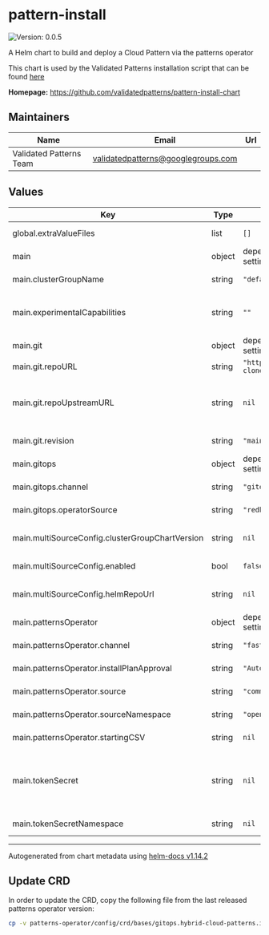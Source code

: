 # pattern-install

![Version: 0.0.5](https://img.shields.io/badge/Version-0.0.5-informational?style=flat-square)

A Helm chart to build and deploy a Cloud Pattern via the patterns operator

This chart is used by the Validated Patterns installation script that can be found [here](https://github.com/validatedpatterns/common/blob/main/scripts/pattern-util.sh)

**Homepage:** <https://github.com/validatedpatterns/pattern-install-chart>

## Maintainers

| Name | Email | Url |
| ---- | ------ | --- |
| Validated Patterns Team | <validatedpatterns@googlegroups.com> |  |

## Values

| Key | Type | Default | Description |
|-----|------|---------|-------------|
| global.extraValueFiles | list | `[]` | List of additional value files to be passed to the pattern |
| main | object | depends on the individual settings | main is used primarly for initial bootstrap pattern configuration |
| main.clusterGroupName | string | `"default"` | Name of the clusterGroup to be used. Drives the clusterGroup chart |
| main.experimentalCapabilities | string | `""` | String to enable certain experimental capabilities in the operator and the framework. Not needed unless you know exactly what you're doing. |
| main.git | object | depends on the individual settings | Settings related to the Git repository used to deploy the pattern |
| main.git.repoURL | string | `"https://github.com/pattern-clone/mypattern"` | Repository URL pointing to the pattern |
| main.git.repoUpstreamURL | string | `nil` | Setting this field will make it so that an in-cluster gitea instance will be spawned. `repoURL` will be ignored and the pattern will be deployed using the in-gitea URL |
| main.git.revision | string | `"main"` | The branch or Git reference to use to deploy the pattern |
| main.gitops | object | depends on the individual settings | Settings related to the gitops operator |
| main.gitops.channel | string | `"gitops-1.15"` | Default channel to install the gitops operator from |
| main.gitops.operatorSource | string | `"redhat-operators"` | Source to be used to install the gitops operator from |
| main.multiSourceConfig.clusterGroupChartVersion | string | `nil` | The clustergroup chart version to be used when deploying a pattern (defaults to 0.8.*) |
| main.multiSourceConfig.enabled | bool | `false` | Enables a multisource configuration for the clustergroup chart |
| main.multiSourceConfig.helmRepoUrl | string | `nil` | The URL of the VP helm charts repository (defaults to https://charts.validatedpatterns.io) |
| main.patternsOperator | object | depends on the individual settings | Settings related to the patterns operator installation |
| main.patternsOperator.channel | string | `"fast"` | channel name to install the patterns operator from |
| main.patternsOperator.installPlanApproval | string | `"Automatic"` | Installation plan approval of the patterns operator |
| main.patternsOperator.source | string | `"community-operators"` | Source to be used to install the patterns operator from |
| main.patternsOperator.sourceNamespace | string | `"openshift-marketplace"` | Source namespace to install the patterns operator from |
| main.patternsOperator.startingCSV | string | `nil` | Starting CSV for the install of the patterns operator |
| main.tokenSecret | string | `nil` | Name of the secret containing access credentials to clone the Git repository to deploy the pattern See https://validatedpatterns.io/blog/2023-12-20-private-repos/ for more information |
| main.tokenSecretNamespace | string | `nil` | Namespace where the above secret will be |

----------------------------------------------
Autogenerated from chart metadata using [helm-docs v1.14.2](https://github.com/norwoodj/helm-docs/releases/v1.14.2)

## Update CRD

In order to update the CRD, copy the following file from the last released
patterns operator version:

```sh
cp -v patterns-operator/config/crd/bases/gitops.hybrid-cloud-patterns.io_patterns.yaml ./crds/
```

